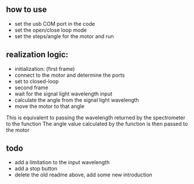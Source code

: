 ## how to use
* set the usb COM port in the code
* set the open/close loop mode
* set the steps/angle for the motor and run


## realization logic:
* initialization: (first frame)
* connect to the motor and determine the ports
* set to closed-loop
* second frame
* wait for the signal light wavelength input
* calculate the angle from the signal light wavelength
* move the motor to that angle

This is equivalent to passing the wavelength returned by the spectrometer to the function
The angle value calculated by the function is then passed to the motor

## todo
* add a limitation to the input wavelength
* add a stop button
* delete the old readme above, add some new introduction 